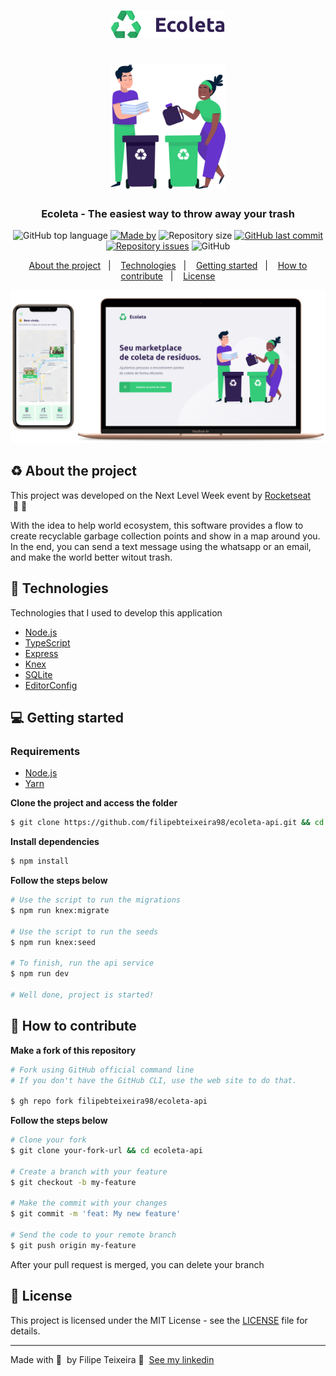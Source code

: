 <h1 align="center">
  <img src=".github/logo.png" alt="Logo"><br /><br />
  <img src=".github/people.png" alt="Logo Image" height="200">
</h1>

<h3 align="center">
  Ecoleta - The easiest way to throw away your trash
</h3>

<p align="center">
  <img alt="GitHub top language" src="https://img.shields.io/github/languages/top/filipebteixeira98/ecoleta-api?color=%2334CB79">
  <a href="https://www.linkedin.com/in/filipebteixeira98/"><img alt="Made by" src="https://img.shields.io/badge/made%20by-Filipe%20Teixeira-%2334CB79"></a>
  <img alt="Repository size" src="https://img.shields.io/github/repo-size/filipebteixeira98/ecoleta-api?color=%2334CB79">
  <a href="https://github.com/filipebteixeira98/ecoleta-api/commits/master"><img alt="GitHub last commit" src="https://img.shields.io/github/last-commit/filipebteixeira98/ecoleta-api?color=%2334CB79"></a>
  <a href="https://github.com/filipebteixeira98/ecoleta-api/issues"><img alt="Repository issues" src="https://img.shields.io/github/issues/filipebteixeira98/ecoleta-api?color=%2334CB79"></a>
  <img alt="GitHub" src="https://img.shields.io/github/license/filipebteixeira98/ecoleta-api?color=%2334CB79">
</p>

<p align="center">
  <a href="#recycle-about-the-project">About the project</a>&nbsp;&nbsp;&nbsp;|&nbsp;&nbsp;&nbsp;
  <a href="#-technologies">Technologies</a>&nbsp;&nbsp;&nbsp;|&nbsp;&nbsp;&nbsp;
  <a href="#-getting-started">Getting started</a>&nbsp;&nbsp;&nbsp;|&nbsp;&nbsp;&nbsp;
  <a href="#-how-to-contribute">How to contribute</a>&nbsp;&nbsp;&nbsp;|&nbsp;&nbsp;&nbsp;
  <a href="#-license">License</a>
</p>

<img alt="Layout" src=".github/mockup.png">

## :recycle: About the project

This project was developed on the Next Level Week event by [Rocketseat](https://rocketseat.com.br/) &nbsp;🚀&nbsp;💜

With the idea to help world ecosystem, this software provides a flow to create recyclable garbage collection points and show in a map around you. In the end, you can send a text message using the whatsapp or an email, and make the world better witout trash.

## 🚀 Technologies

Technologies that I used to develop this application

- [Node.js](https://nodejs.org/en/)
- [TypeScript](https://www.typescriptlang.org/)
- [Express](https://expressjs.com/pt-br/)
- [Knex](http://knexjs.org/)
- [SQLite](https://www.sqlite.org/)
- [EditorConfig](https://editorconfig.org/)

## 💻 Getting started

### Requirements

- [Node.js](https://nodejs.org/en/)
- [Yarn](https://classic.yarnpkg.com/)

**Clone the project and access the folder**

```bash
$ git clone https://github.com/filipebteixeira98/ecoleta-api.git && cd ecoleta-api
```

**Install dependencies**

```bash
$ npm install
```

**Follow the steps below**

```bash
# Use the script to run the migrations
$ npm run knex:migrate

# Use the script to run the seeds
$ npm run knex:seed

# To finish, run the api service
$ npm run dev

# Well done, project is started!
```

## 🤔 How to contribute

**Make a fork of this repository**

```bash
# Fork using GitHub official command line
# If you don't have the GitHub CLI, use the web site to do that.

$ gh repo fork filipebteixeira98/ecoleta-api
```

**Follow the steps below**

```bash
# Clone your fork
$ git clone your-fork-url && cd ecoleta-api

# Create a branch with your feature
$ git checkout -b my-feature

# Make the commit with your changes
$ git commit -m 'feat: My new feature'

# Send the code to your remote branch
$ git push origin my-feature
```

After your pull request is merged, you can delete your branch

## 📝 License

This project is licensed under the MIT License - see the [LICENSE](LICENSE) file for details.

---

Made with 💜&nbsp; by Filipe Teixeira 👋 &nbsp;[See my linkedin](https://www.linkedin.com/in/filipebteixeira98/)
